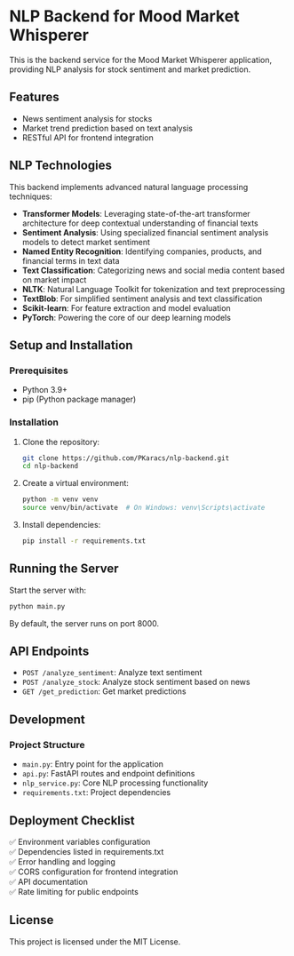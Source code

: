 # NLP Backend for Mood Market Whisperer

This is the backend service for the Mood Market Whisperer application, providing NLP analysis for stock sentiment and market prediction.

## Features

- News sentiment analysis for stocks
- Market trend prediction based on text analysis
- RESTful API for frontend integration

## NLP Technologies

This backend implements advanced natural language processing techniques:

- **Transformer Models**: Leveraging state-of-the-art transformer architecture for deep contextual understanding of financial texts
- **Sentiment Analysis**: Using specialized financial sentiment analysis models to detect market sentiment
- **Named Entity Recognition**: Identifying companies, products, and financial terms in text data
- **Text Classification**: Categorizing news and social media content based on market impact
- **NLTK**: Natural Language Toolkit for tokenization and text preprocessing
- **TextBlob**: For simplified sentiment analysis and text classification
- **Scikit-learn**: For feature extraction and model evaluation
- **PyTorch**: Powering the core of our deep learning models

## Setup and Installation

### Prerequisites

- Python 3.9+
- pip (Python package manager)

### Installation

1. Clone the repository:
   ```bash
   git clone https://github.com/PKaracs/nlp-backend.git
   cd nlp-backend
   ```

2. Create a virtual environment:
   ```bash
   python -m venv venv
   source venv/bin/activate  # On Windows: venv\Scripts\activate
   ```

3. Install dependencies:
   ```bash
   pip install -r requirements.txt
   ```

## Running the Server

Start the server with:

```bash
python main.py
```

By default, the server runs on port 8000.

## API Endpoints

- `POST /analyze_sentiment`: Analyze text sentiment
- `POST /analyze_stock`: Analyze stock sentiment based on news
- `GET /get_prediction`: Get market predictions

## Development

### Project Structure

- `main.py`: Entry point for the application
- `api.py`: FastAPI routes and endpoint definitions
- `nlp_service.py`: Core NLP processing functionality
- `requirements.txt`: Project dependencies

## Deployment Checklist

✅ Environment variables configuration  
✅ Dependencies listed in requirements.txt  
✅ Error handling and logging  
✅ CORS configuration for frontend integration  
✅ API documentation  
✅ Rate limiting for public endpoints  

## License

This project is licensed under the MIT License. 